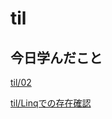 # til

## 今日学んだこと

[til/02](https://github.com/tokiohamamatsu/til/blob/master/%E6%B4%BB%E5%8B%95%E8%A8%98%E9%8C%B2/2021/02/02.md)

[til/Linqでの存在確認](https://github.com/tokiohamamatsu/til/blob/master/c%23/Linq%E3%81%A7%E3%81%AE%E5%AD%98%E5%9C%A8%E7%A2%BA%E8%AA%8D.md)